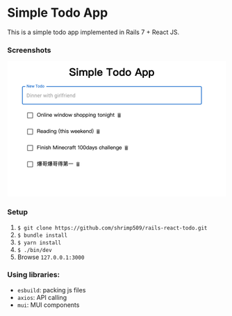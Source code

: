 # Simple Todo App

This is a simple todo app implemented in Rails 7 + React JS.

### Screenshots
![screenshot-1](https://github.com/shrimp509/rails-react-todo/blob/master/screenshots/screenshot-1.png)

### Setup
1. `$ git clone https://github.com/shrimp509/rails-react-todo.git`
2. `$ bundle install`
3. `$ yarn install`
4. `$ ./bin/dev`
5. Browse `127.0.0.1:3000`

### Using libraries:
* `esbuild`: packing js files
* `axios`: API calling
* `mui`: MUI components
